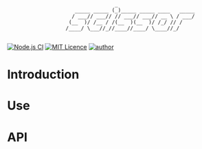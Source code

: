 ```ascii
                                   _                         
                      _____ _____ (_)_____ _____ ____   _____
                     / ___// ___// // ___// ___// __ \ / ___/
                    (__  )/ /__ / /(__  )(__  )/ /_/ // /    
                   /____/ \___//_//____//____/ \____//_/     
                                                             
```
[![Node.js CI](https://github.com/chankamlam/scissor/actions/workflows/node.js.yml/badge.svg)](https://github.com/chankamlam/scissor/actions/workflows/node.js.yml)
[![MIT Licence](https://badges.frapsoft.com/os/mit/mit.svg?v=103)](https://opensource.org/licenses/mit-license.php)
[![author](https://img.shields.io/badge/author-chankamlam-blue.svg)](https://github.com/chankamlam)

# Introduction
# Use
# API
